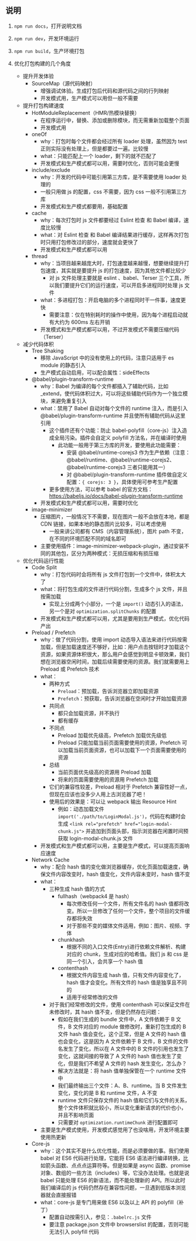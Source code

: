 ## 说明

1. `npm run docs`，打开说明文档

2. `npm run dev`，开发环境运行

3. `npm run build`，生产环境打包

4. 优化打包构建的几个角度
   - 提升开发体验
     - SourceMap（源代码映射）
       - 增强调试体验。生成打包后代码和源代码之间的行列映射
       - 开发模式用，生产模式可以用但一般不需要
   - 提升打包构建速度
     - HotModuleReplacement（HMR/热模块替换）
       - 在程序运行中，替换、添加或删除模块，而无需重新加载整个页面
       - 开发模式用
     - oneOf
       - why：打包时每个文件都会经过所有 loader 处理，虽然因为 test 正则实际没有处理上，但是都要过一遍。比较慢
       - what：只能匹配上一个 loader，剩下的就不匹配了
       - 开发模式和生产模式都可以用，需要时优化，否则可能会更慢
     - include/exclude
       - why：开发的代码中可能引用第三方库，是不需要使用 loader 处理的
       - 一般只用做 js 的配置，css 不需要，因为 css 一般不引用第三方库
       - 开发模式和生产模式都要用，基础配置
     - cache
       - why：每次打包时 js 文件都要经过 Eslint 检查 和 Babel 编译，速度比较慢
       - what：对 Eslint 检查 和 Babel 编译结果进行缓存，这样再次打包时只用打包修改过的部分，速度就会更快了
       - 开发模式和生产模式都可以用
     - thread
       - why：当项目越来越庞大时，打包速度越来越慢，想要继续提升打包速度，其实就是要提升 js 的打包速度，因为其他文件都比较少
         - 对 js 文件处理主要就是 eslint 、babel、Terser 三个工具，所以我们要提升它们的运行速度，可以开启多进程同时处理 js 文件
       - what：多进程打包：开启电脑的多个进程同时干一件事，速度更快
         - 需要注意：仅在特别耗时的操作中使用，因为每个进程启动就有大约为 600ms 左右开销
       - 开发模式和生产模式都可以用，不过开发模式不需要压缩代码（Terser）
   - 减少代码体积
     - Tree Shaking
       - 移除 JavaScript 中的没有使用上的代码，注意只适用于 es module 的静态引入
       - 生产模式自动启用，可以配合属性：sideEffects
     - @babel/plugin-transform-runtime
       - why：Babel 为编译的每个文件都插入了辅助代码，比如 _extend，使代码体积过大，可以将这些辅助代码作为一个独立模块，来避免重复引入
       - what：禁用了 Babel 自动对每个文件的 runtime 注入，而是引入 @babel/plugin-transform-runtime 并且使所有辅助代码从这里引用
         - 这个插件还有个功能：防止 babel-polyfill（core-js）注入造成全局污染。插件会自定义 polyfill 方法名，并在编译时使用
           - 此功能一般用于第三方库的开发，要使用此功能需要：
             - 安装 @babel/runtime-corejs3 作为生产依赖（注意：@babel/runtime、@babel/runtime-corejs2、@babel/runtime-corejs3 三者只能用其一）
             - 对 @babel/plugin-transform-runtime 插件做自定义配置：`{ corejs: 3 }`，具体使用可参考生产配置
         - 更多使用方法，可以参考 babel 的官方文档：https://babeljs.io/docs/babel-plugin-transform-runtime
       - 开发模式和生产模式都可以用，需要时优化
     - image-minimizer
       - 压缩图片，一般情况下不需要，现在图片一般不会放在本地，都是 CDN 链接，如果本地的静态图片比较多，可以考虑使用
         - 一般来讲公司都有 CMS（内容管理系统），图片 path 不变，在不同的环境匹配不同的域名即可
       - 主要使用插件：image-minimizer-webpack-plugin，通过安装不同的其他包，区分为两种模式：无损压缩和有损压缩
   - 优化代码运行性能
     - Code Split
       - why：打包代码时会将所有 js 文件打包到一个文件中，体积太大了
       - what：将打包生成的文件进行代码分割，生成多个 js 文件，并且按需加载
         - 实现上分成两个小部分，一个是 `import()` 动态引入的语法，另一个是对 `optimization.splitChunks` 的配置
       - 开发模式和生产模式都可以用，尤其是要用到生产模式，优化代码产出
     - Preload / Prefetch
       - why：做了代码分割，使用 import 动态导入语法来进行代码按需加载，但是加载速度还不够好，比如：用户点击按钮时才加载这个资源，如果资源体积很大，那么用户会感觉到明显卡顿效果，我们想在浏览器空闲时间，加载后续需要使用的资源。我们就需要用上 Preload 或 Prefetch 技术
       - what：
         - 两种方式
           - `Preload`：预加载，告诉浏览器立即加载资源
           - `Prefetch`：预获取，告诉浏览器在空闲时才开始加载资源
         - 共同点
           - 都只会加载资源，并不执行
           - 都有缓存
         - 不同点
           - Preload 加载优先级高，Prefetch 加载优先级低
           - Preload 只能加载当前页面需要使用的资源，Prefetch 可以加载当前页面资源，也可以加载下一个页面需要使用的资源
         - 总结
           - 当前页面优先级高的资源用 Preload 加载
           - 将来的页面需要使用的资源用 Prefetch 加载
         - 它们的兼容性较差，Preload 相对于 Prefetch 兼容性好一点，但现在应该也没多少人用上古浏览器了吧！
         - 使用后的效果是：可以让 webpack 输出 Resource Hint
           - 例如：动态加载文件 `import('./path/to/LoginModal.js')`，代码在构建时会生成 `<link rel="prefetch" href="login-modal-chunk.js">` 并追加到页面头部，指示浏览器在闲置时间预获取 login-modal-chunk.js 文件
       - 开发模式和生产模式都可以用，主要是生产模式，可以提高页面响应速度
     - Network Cache
       - why：配合 hash 值的变化做浏览器缓存，优化页面加载速度，确保文件内容改变时，hash 值变化，文件内容未变时，hash 值不变
       - what：
         - 三种生成 hash 值的方式
           - fullhash（webpack4 是 hash）
             - 每次修改任何一个文件，所有文件名的 hash 值都将改变。所以一旦修改了任何一个文件，整个项目的文件缓存都将失效
             - 对于那些不变的媒体文件适用，例如：图片、视频、字体
           - chunkhash
             - 根据不同的入口文件(Entry)进行依赖文件解析、构建对应的 chunk，生成对应的哈希值。我们 js 和 css 是同一个引入，会共享一个 hash 值
           - contenthash
             - 根据文件内容生成 hash 值，只有文件内容变化了，hash 值才会变化。所有文件的 hash 值是独享且不同的
             - 适用于经常修改的文件
         - 对于我们经常修改的文件，使用 contenthash 可以保证文件在未修改时，其 hash 值不变，但是仍然存在问题：
           - 假如在我们生成的 bundle 文件中，A 文件依赖于 B 文件，B 文件对应的 module 做修改时，重新打包生成的 B 文件 hash 值会变化，这个正常，但是 A 文件的 hash 值也会变化，这是因为 A 文件依赖于 B 文件，B 文件的文件名发生了变化，所以在 A 文件中的 B 文件的引用也发生了变化，这就间接的导致了 A 文件的 hash 值也发生了变化，但是我们不希望 A 文件的 hash 发生变化，怎么办？
           - 解决方法就是：将 hash 值单独保管在一个 runtime 文件中
           - 我们最终输出三个文件：A、B、runtime。当 B 文件发生变化，变化的是 B 和 runtime 文件，A 不变
           - runtime 文件只保存文件的 hash 值和它们与文件的关系，整个文件体积就比较小，所以变化重新请求的代价也小，并且不影响页面
           - 只需要对 `optimization.runtimeChunk` 进行配置即可
       - 主要是生产模式使用，开发模式感觉用了也没啥用，开发环境主要使用热更新
     - Core-js
       - why：这个其实不是什么优化性能，而是必须要做的事。我们使用 babel 对 ES6 代码进行处理，它能将 ES6 语法进行编译转换，比如箭头函数、点点点运算符等。但是如果是 async 函数、promise 对象、数组的一些方法（includes）等，它没办法处理。也就是说 babel 只能处理 ES6 的新语法，而不能处理新的 API。所以此时我们编译后的 js 代码仍然存在兼容性问题，一旦遇到低版本浏览器就会直接报错
       - what：core-js 是专门用来做 ES6 以及以上 API 的 polyfill（补丁）
         - 配置自动按需引入，参见：`.babelrc.js` 文件
         - 要注意 package.json 文件中 browserslist 的配置，否则可能无法引入 polyfill 代码


